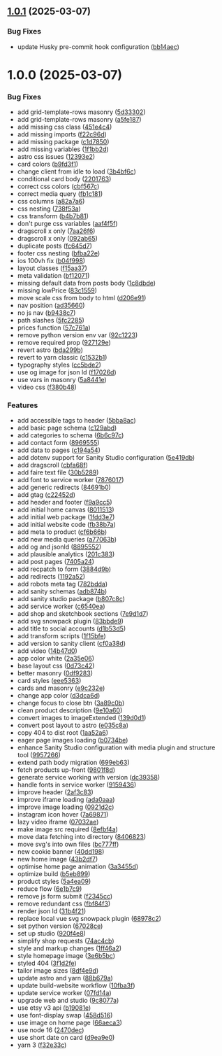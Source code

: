 ## [1.0.1](https://github.com/nonbreakingspaceltd/sallypayne/compare/v1.0.0...v1.0.1) (2025-03-07)


### Bug Fixes

* update Husky pre-commit hook configuration ([bb14aec](https://github.com/nonbreakingspaceltd/sallypayne/commit/bb14aec4482ca73b7da6ebcd0673a1aa84d9fb5b))

# 1.0.0 (2025-03-07)


### Bug Fixes

* add grid-template-rows masonry ([5d33302](https://github.com/nonbreakingspaceltd/sallypayne/commit/5d3330211b5b466ee725543048dd310ff110f37d))
* add grid-template-rows masonry ([a5fe187](https://github.com/nonbreakingspaceltd/sallypayne/commit/a5fe187e00a05999033f6cba2a6236f07ab167d9))
* add missing css class ([451e4c4](https://github.com/nonbreakingspaceltd/sallypayne/commit/451e4c47e80e780087ec7e028a676b40b56fe7eb))
* add missing imports ([f22c96d](https://github.com/nonbreakingspaceltd/sallypayne/commit/f22c96d4c80e15dc9cbcb92dadfbcce04baf6904))
* add missing package ([c1d7850](https://github.com/nonbreakingspaceltd/sallypayne/commit/c1d785061ea608460091d6d1189eb606b33782c1))
* add missing variables ([1f1bb2d](https://github.com/nonbreakingspaceltd/sallypayne/commit/1f1bb2d1caa6f665c95ad6c4bb23791630382be2))
* astro css issues ([12393e2](https://github.com/nonbreakingspaceltd/sallypayne/commit/12393e22c0168af7eda2690d78e57445a8698fbf))
* card colors ([b9fd3f1](https://github.com/nonbreakingspaceltd/sallypayne/commit/b9fd3f1fbdd0962307f25de866d096692e6a051a))
* change client from idle to load ([3b4bf6c](https://github.com/nonbreakingspaceltd/sallypayne/commit/3b4bf6c64aa0335d08c6a620c273bba3bd9845b5))
* conditional card body ([2201763](https://github.com/nonbreakingspaceltd/sallypayne/commit/220176330b2198e7e0a896301d4075be1f09f02a))
* correct css colors ([cbf567c](https://github.com/nonbreakingspaceltd/sallypayne/commit/cbf567c0ebc2f6cfc82589ed7cc0cd7ebf3d3c61))
* correct media query ([fb1c181](https://github.com/nonbreakingspaceltd/sallypayne/commit/fb1c1815c43d888d045e7b042d4ad573917de5bb))
* css columns ([a82a7a6](https://github.com/nonbreakingspaceltd/sallypayne/commit/a82a7a68b1d1db886ec75fe0c958f16c78e29b5c))
* css nesting ([738f53a](https://github.com/nonbreakingspaceltd/sallypayne/commit/738f53a8d804134db1224bc5fc161c89a1a1403d))
* css transform ([b4b7b81](https://github.com/nonbreakingspaceltd/sallypayne/commit/b4b7b811539677ebe439d6860b2b8a576630628e))
* don't purge css variables ([aaf4f5f](https://github.com/nonbreakingspaceltd/sallypayne/commit/aaf4f5fd2f63049743828624b16bf74ce7c577bd))
* dragscroll x only ([7aa26f6](https://github.com/nonbreakingspaceltd/sallypayne/commit/7aa26f6d668dbe85aabb5b910323926ca1b36579))
* dragscroll x only ([092ab65](https://github.com/nonbreakingspaceltd/sallypayne/commit/092ab650c6ea76f57dd27e1f77a7ac1c727068b4))
* duplicate posts ([fc645d7](https://github.com/nonbreakingspaceltd/sallypayne/commit/fc645d795b9e7d88735a48d97ce8574d4c21f0f4))
* footer css nesting ([bfba22e](https://github.com/nonbreakingspaceltd/sallypayne/commit/bfba22ec079109dda9f8586825179face088f3a7))
* ios 100vh fix ([b04f998](https://github.com/nonbreakingspaceltd/sallypayne/commit/b04f998329a569db02bd59ea862759f8be32c1a8))
* layout classes ([f15aa37](https://github.com/nonbreakingspaceltd/sallypayne/commit/f15aa378d6fabf19a76a253129d5e55f21b35304))
* meta validation ([bf12071](https://github.com/nonbreakingspaceltd/sallypayne/commit/bf120712119ccc0eaf72d08039e85607990cd43a))
* missing default data from posts body ([1c8dbde](https://github.com/nonbreakingspaceltd/sallypayne/commit/1c8dbde43f4afdb7b5e00fca18ab2499d3e8cf3f))
* missing lowPrice ([83c1559](https://github.com/nonbreakingspaceltd/sallypayne/commit/83c155960343fa3dc13a4ed07d5fd8b898e66bcb))
* move scale css from body to html ([d206e91](https://github.com/nonbreakingspaceltd/sallypayne/commit/d206e91037f08eb6994106e9de73fe1d55b3c56f))
* nav position ([ad35660](https://github.com/nonbreakingspaceltd/sallypayne/commit/ad3566080137210512ca3ee6b23745f8ec2b216f))
* no js nav ([b9438c7](https://github.com/nonbreakingspaceltd/sallypayne/commit/b9438c7fe57387373d0f4102cf78af8b39218712))
* path slashes ([5fc2285](https://github.com/nonbreakingspaceltd/sallypayne/commit/5fc2285e93c7be91d4c041405c0f125a8a7fa1da))
* prices function ([57c761a](https://github.com/nonbreakingspaceltd/sallypayne/commit/57c761ac24cde95f8838528a1e10c1af8aeb8afe))
* remove python version env var ([92c1223](https://github.com/nonbreakingspaceltd/sallypayne/commit/92c122311698fb4c0e6b0490cc6bff47958aba3e))
* remove required prop ([927129e](https://github.com/nonbreakingspaceltd/sallypayne/commit/927129e634e542f82e63ada134ec72fa2ba29ea6))
* revert astro ([bda299b](https://github.com/nonbreakingspaceltd/sallypayne/commit/bda299bb50821b50c6c21e155299f0987bc7ba5c))
* revert to yarn classic ([c1532b1](https://github.com/nonbreakingspaceltd/sallypayne/commit/c1532b1844e12dd3d7d5c93562609030e7e3b4d5))
* typography styles ([cc5bde2](https://github.com/nonbreakingspaceltd/sallypayne/commit/cc5bde2446ecd60065d5517c872d8c9413b70757))
* use og image for json ld ([f17026d](https://github.com/nonbreakingspaceltd/sallypayne/commit/f17026d483b071180f639dea141230a5e860a50e))
* use vars in masonry ([5a8441e](https://github.com/nonbreakingspaceltd/sallypayne/commit/5a8441e43c1109d52ae4d91e02a4b083a0f10cb7))
* video css ([f380b48](https://github.com/nonbreakingspaceltd/sallypayne/commit/f380b484f56969fcb9b4d3f8c08a09c414a9a604))


### Features

* add accessible tags to header ([5bba8ac](https://github.com/nonbreakingspaceltd/sallypayne/commit/5bba8accb12741526aeae3bef482825a71fe5bdc))
* add basic page schema ([c129abd](https://github.com/nonbreakingspaceltd/sallypayne/commit/c129abd447b482aa045aa992d4d93eab54f93e0e))
* add categories to schema ([6b6c97c](https://github.com/nonbreakingspaceltd/sallypayne/commit/6b6c97cb48be13e9f735480a1e6edb700e8c90d4))
* add contact form ([8969555](https://github.com/nonbreakingspaceltd/sallypayne/commit/896955512f98eac0688981d6ac04bc340ceb002c))
* add data to pages ([c194a54](https://github.com/nonbreakingspaceltd/sallypayne/commit/c194a546a3fb4d5e8d813ef1d75561ad25fa0416))
* add dotenv support for Sanity Studio configuration ([5e419db](https://github.com/nonbreakingspaceltd/sallypayne/commit/5e419db90e04c616ba8e6e1f38cfb0717551adb6))
* add dragscroll ([cbfa68f](https://github.com/nonbreakingspaceltd/sallypayne/commit/cbfa68fb9b2b665eddb58c00b01ce56375493464))
* add faire text file ([30b5289](https://github.com/nonbreakingspaceltd/sallypayne/commit/30b5289f2cdba0fc76ffb6a2ff6af645ec0537ca))
* add font to service worker ([7876017](https://github.com/nonbreakingspaceltd/sallypayne/commit/78760170a63b7fb41fcb556b1503ae4c29524cc5))
* add generic redirects ([84691b0](https://github.com/nonbreakingspaceltd/sallypayne/commit/84691b05bd7be91b8f196a0fc8d3d1337f5a28e4))
* add gtag ([c22452d](https://github.com/nonbreakingspaceltd/sallypayne/commit/c22452d3e1e86b69575c6d0e248827359d4858df))
* add header and footer ([f9a9cc5](https://github.com/nonbreakingspaceltd/sallypayne/commit/f9a9cc5ffdc040faa437c8dc0130e1189303e077))
* add initial home canvas ([8011513](https://github.com/nonbreakingspaceltd/sallypayne/commit/80115138ac9e4a15afcd5ab63a261d014a3667f2))
* add initial web package ([1fdd3e7](https://github.com/nonbreakingspaceltd/sallypayne/commit/1fdd3e71f8c215be2c4e1a24814366613db6ced9))
* add initial website code ([fb38b7a](https://github.com/nonbreakingspaceltd/sallypayne/commit/fb38b7ae0ad7948799ac067a6a2e76729c238097))
* add meta to product ([cf6b66b](https://github.com/nonbreakingspaceltd/sallypayne/commit/cf6b66bc0bb6203c80e797133fe7be03514e6c1b))
* add new media queries ([a77063b](https://github.com/nonbreakingspaceltd/sallypayne/commit/a77063be682396e1f375dc861e80fcaa00fccffd))
* add og and jsonld ([8895552](https://github.com/nonbreakingspaceltd/sallypayne/commit/8895552f8321d20d9ae3f84ce08e57619f394e36))
* add plausible analytics ([201c383](https://github.com/nonbreakingspaceltd/sallypayne/commit/201c3838cb5c65a48110ec6802d563c123eaa4f6))
* add post pages ([7405a24](https://github.com/nonbreakingspaceltd/sallypayne/commit/7405a2413b6d998a0edec82652f193638f168dd4))
* add recpatch to form ([3884d9b](https://github.com/nonbreakingspaceltd/sallypayne/commit/3884d9ba989a2967d784986ce5db0b4819fd1683))
* add redirects ([1192a52](https://github.com/nonbreakingspaceltd/sallypayne/commit/1192a5225fa25b4b6bbcce80dfea6ecb00074e7f))
* add robots meta tag ([782bdda](https://github.com/nonbreakingspaceltd/sallypayne/commit/782bdda7222335c3a4df6832fa75aa3b43f460c3))
* add sanity schemas ([adb874b](https://github.com/nonbreakingspaceltd/sallypayne/commit/adb874ba1cf3da179c0ebff73d09fb09351ac4c9))
* add sanity studio package ([b807c8c](https://github.com/nonbreakingspaceltd/sallypayne/commit/b807c8c6a3609f8b326aa0f4bbd08154212e83ac))
* add service worker ([c6540ea](https://github.com/nonbreakingspaceltd/sallypayne/commit/c6540ea51e69bb3790b0045391b8bea6cdd27438))
* add shop and sketchbook sections ([7e9d1d7](https://github.com/nonbreakingspaceltd/sallypayne/commit/7e9d1d71cf4da20474b5eadf12d9fb4f7e8ed106))
* add svg snowpack plugin ([83bbde9](https://github.com/nonbreakingspaceltd/sallypayne/commit/83bbde9a1b6f3667178a77fbe78e78ce571ba2a5))
* add title to social accounts ([d1b53d5](https://github.com/nonbreakingspaceltd/sallypayne/commit/d1b53d53a27fe94299db20b2fa16c691ef0d4aa5))
* add transform scripts ([1f15bfe](https://github.com/nonbreakingspaceltd/sallypayne/commit/1f15bfe8952bd9a7765dca4b7790f1df2fa24c34))
* add version to sanity client ([cf0a38d](https://github.com/nonbreakingspaceltd/sallypayne/commit/cf0a38da92696de914d30671a8ccfcf238737bd9))
* add video ([14b47d0](https://github.com/nonbreakingspaceltd/sallypayne/commit/14b47d05160b2516efc0268633e50755c2d53553))
* app color white ([2a35e06](https://github.com/nonbreakingspaceltd/sallypayne/commit/2a35e06e50173ae797de03e748b7e257f6f63cc0))
* base layout css ([0d73c42](https://github.com/nonbreakingspaceltd/sallypayne/commit/0d73c423b42669bce1e31cf0f98e62b343200404))
* better masonry ([0df9283](https://github.com/nonbreakingspaceltd/sallypayne/commit/0df9283deb5888b72f48d0fed1d46899a254361d))
* card styles ([eee5363](https://github.com/nonbreakingspaceltd/sallypayne/commit/eee5363b6b723eff2213f70692f0ad55a2a8ea8d))
* cards and masonry ([e9c232e](https://github.com/nonbreakingspaceltd/sallypayne/commit/e9c232ec2365d2593c187edfd48d028a8e3773f1))
* change app color ([d3dca6d](https://github.com/nonbreakingspaceltd/sallypayne/commit/d3dca6d7f8d9fc3537d34f6f37b64063b4742694))
* change focus to close btn ([3a89c0b](https://github.com/nonbreakingspaceltd/sallypayne/commit/3a89c0b531c74a7577f6d9c57479ad407d035ba6))
* clean product description ([9e10a60](https://github.com/nonbreakingspaceltd/sallypayne/commit/9e10a60cec3ac84ee827e896cf1bbc5b4dc221c3))
* convert images to imageExtended ([139d0d1](https://github.com/nonbreakingspaceltd/sallypayne/commit/139d0d1bff4631ad7d943d917c2c3143fcebcd54))
* convert post layout to astro ([e035c8a](https://github.com/nonbreakingspaceltd/sallypayne/commit/e035c8a6e16ad27ba0356f915169eba43abab1d8))
* copy 404 to dist root ([1aa52a6](https://github.com/nonbreakingspaceltd/sallypayne/commit/1aa52a671ed37b80d41b4d21cf62f5ecfdf98ad4))
* eager page images loading ([b0734be](https://github.com/nonbreakingspaceltd/sallypayne/commit/b0734bed3af5383c8c8724d8ef1e5935cad13b97))
* enhance Sanity Studio configuration with media plugin and structure tool ([9957266](https://github.com/nonbreakingspaceltd/sallypayne/commit/995726643afe5927da0649a7285de0e6f0767f31))
* extend path body migration ([699eb63](https://github.com/nonbreakingspaceltd/sallypayne/commit/699eb631eccadb0c2ccfc196648d102d8ef5365d))
* fetch products up-front ([9801f8d](https://github.com/nonbreakingspaceltd/sallypayne/commit/9801f8db6a8beee246ac529de58b68dbce6e19b3))
* generate service working with version ([dc39358](https://github.com/nonbreakingspaceltd/sallypayne/commit/dc39358199bbe3ecf4c1b220a3b630e40edd0522))
* handle fonts in service worker ([9159436](https://github.com/nonbreakingspaceltd/sallypayne/commit/9159436879a8de6885f30d1f64aafbfd1892a564))
* improve header ([2af3c83](https://github.com/nonbreakingspaceltd/sallypayne/commit/2af3c8334310867c1166abb5feb397f085a55a23))
* improve iframe loading ([ada0aaa](https://github.com/nonbreakingspaceltd/sallypayne/commit/ada0aaa574ab2e5703a2d49959af2187cf9fb991))
* improve image loading ([0921d2c](https://github.com/nonbreakingspaceltd/sallypayne/commit/0921d2cbd3d621ab9ad815d5b7530ac7b55b2a4f))
* instagram icon hover ([7a69871](https://github.com/nonbreakingspaceltd/sallypayne/commit/7a69871b2f827b7c6c8ca18a713d324b45e7f41f))
* lazy video iframe ([07032ae](https://github.com/nonbreakingspaceltd/sallypayne/commit/07032aeea644659e868c4c968646386ebac2aeb1))
* make image src required ([8efbf4a](https://github.com/nonbreakingspaceltd/sallypayne/commit/8efbf4ae9ca4da976bc47e965368c16bfe2e40c3))
* move data fetching into directory ([8406823](https://github.com/nonbreakingspaceltd/sallypayne/commit/8406823a8bf3c42c1a1149ca4e27fe13044922e0))
* move svg's into own files ([bc777ff](https://github.com/nonbreakingspaceltd/sallypayne/commit/bc777ff969da5208edfee3ef4d7759d3cd396e91))
* new cookie banner ([40dd198](https://github.com/nonbreakingspaceltd/sallypayne/commit/40dd198a1363351df826eee1e6d800a93c5e679e))
* new home image ([43b2df7](https://github.com/nonbreakingspaceltd/sallypayne/commit/43b2df7420e5a94a0fc356ee7ea47094f5773cb5))
* optimise home page animation ([3a3455d](https://github.com/nonbreakingspaceltd/sallypayne/commit/3a3455d9e025ff520c2ccc11e6f5dff9c786fade))
* optimize build ([b5eb899](https://github.com/nonbreakingspaceltd/sallypayne/commit/b5eb89935c4edf9f558a4bdf57aff4b5929633cd))
* product styles ([5a4ea09](https://github.com/nonbreakingspaceltd/sallypayne/commit/5a4ea09ec77808cbe8d16baab25c3cea9d2b4dab))
* reduce flow ([6e1b7c9](https://github.com/nonbreakingspaceltd/sallypayne/commit/6e1b7c913ab64d7d504d82c3dd4c0aa4ae79e52f))
* remove js form submit ([f2345cc](https://github.com/nonbreakingspaceltd/sallypayne/commit/f2345cc413d1adb45d93163a57a7805136a2a402))
* remove redundant css ([fbf84f3](https://github.com/nonbreakingspaceltd/sallypayne/commit/fbf84f3e5426d3c4f67cc291f8f905b794ee3d54))
* render json ld ([31b4f21](https://github.com/nonbreakingspaceltd/sallypayne/commit/31b4f217f8c73c98f0610334417a832fa8f1572d))
* replace local vue svg snowpack plugin ([68978c2](https://github.com/nonbreakingspaceltd/sallypayne/commit/68978c2bfb5215f22a95a7a41bb83e3cccdde050))
* set python version ([67028ce](https://github.com/nonbreakingspaceltd/sallypayne/commit/67028cee3517782b272b694111784fa7932f320f))
* set up studio ([920f4e8](https://github.com/nonbreakingspaceltd/sallypayne/commit/920f4e8c0cb8021a260af75770287b6ccd2b3555))
* simplify shop requests ([74ac4cb](https://github.com/nonbreakingspaceltd/sallypayne/commit/74ac4cb3273ceafce5624ec822358f5ac56317d1))
* style and markup changes ([1ff46a2](https://github.com/nonbreakingspaceltd/sallypayne/commit/1ff46a2b88639d55f87274337d5f0771683e169d))
* style homepage image ([3e6b5bc](https://github.com/nonbreakingspaceltd/sallypayne/commit/3e6b5bcdb3f83006923dd54705301f038cf45a23))
* styled 404 ([3f1d2fe](https://github.com/nonbreakingspaceltd/sallypayne/commit/3f1d2fefbd1b0863526e0c941cf0f5439ecc192a))
* tailor image sizes ([8df4e9d](https://github.com/nonbreakingspaceltd/sallypayne/commit/8df4e9d933252fd634462c65cd4f26c001a67c37))
* update astro and yarn ([88b679a](https://github.com/nonbreakingspaceltd/sallypayne/commit/88b679a1cc885b8109cc24941934d147b69a87dc))
* update build-website workflow ([10fba3f](https://github.com/nonbreakingspaceltd/sallypayne/commit/10fba3fe841924185e8bf63de4a87c3ac5801638))
* update service worker ([07fd14a](https://github.com/nonbreakingspaceltd/sallypayne/commit/07fd14a75714cfbfcbd9457ad7a4e09e93a19834))
* upgrade web and studio ([9c8077a](https://github.com/nonbreakingspaceltd/sallypayne/commit/9c8077a04d5d0952c6a7a546f644a46f535a9545))
* use etsy v3 api ([b19081e](https://github.com/nonbreakingspaceltd/sallypayne/commit/b19081e7a4477523bdf840bd1096baf686227159))
* use font-display swap ([458d516](https://github.com/nonbreakingspaceltd/sallypayne/commit/458d5162104a261eddf45b7fbc8f9b25bd206cde))
* use image on home page ([66aeca3](https://github.com/nonbreakingspaceltd/sallypayne/commit/66aeca328da006c146fa0b8bebe2da3fcb6a4f43))
* use node 16 ([2470dec](https://github.com/nonbreakingspaceltd/sallypayne/commit/2470dec0cc729edc24b27adef755e22c33297778))
* use short date on card ([d9ea9e0](https://github.com/nonbreakingspaceltd/sallypayne/commit/d9ea9e0e3abf6a42e91245fe9ec69b687a084d65))
* yarn 3 ([f32e33c](https://github.com/nonbreakingspaceltd/sallypayne/commit/f32e33c18db6704ca4b65e3fc0eda213ac9421e8))
